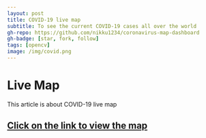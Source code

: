 ```yaml
---
layout: post
title: COVID-19 live map
subtitle: To see the current COVID-19 cases all over the world
gh-repo: https://github.com/nikku1234/coronavirus-map-dashboard
gh-badge: [star, fork, follow]
tags: [opencv]
image: /img/covid.png
---
```

# Live Map

This article is about COVID-19 live map


## [Click on the link to view the map](https://nikku1234-corona.netlify.app)
